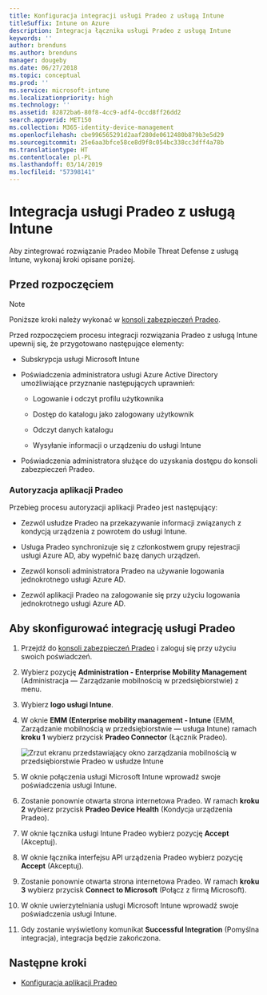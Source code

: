 ```yaml
---
title: Konfiguracja integracji usługi Pradeo z usługą Intune
titleSuffix: Intune on Azure
description: Integracja łącznika usługi Pradeo z usługą Intune
keywords: ''
author: brenduns
ms.author: brenduns
manager: dougeby
ms.date: 06/27/2018
ms.topic: conceptual
ms.prod: ''
ms.service: microsoft-intune
ms.localizationpriority: high
ms.technology: ''
ms.assetid: 82872ba6-80f8-4cc9-adf4-0ccd8ff26dd2
search.appverid: MET150
ms.collection: M365-identity-device-management
ms.openlocfilehash: cbe996565291d2aaf280de0612480b879b3e5d29
ms.sourcegitcommit: 25e6aa3bfce58ce8d9f8c054bc338cc3dff4a78b
ms.translationtype: HT
ms.contentlocale: pl-PL
ms.lasthandoff: 03/14/2019
ms.locfileid: "57398141"
---
```

# <a name="integrate-pradeo-with-intune"></a>Integracja usługi Pradeo z usługą Intune

Aby zintegrować rozwiązanie Pradeo Mobile Threat Defense z usługą Intune, wykonaj kroki opisane poniżej.

## <a name="before-you-begin"></a>Przed rozpoczęciem

> [!NOTE]
> Poniższe kroki należy wykonać w [konsoli zabezpieczeń Pradeo](https://www.apps-security.com).

Przed rozpoczęciem procesu integracji rozwiązania Pradeo z usługą Intune upewnij się, że przygotowano następujące elementy:

-   Subskrypcja usługi Microsoft Intune

-   Poświadczenia administratora usługi Azure Active Directory umożliwiające przyznanie następujących uprawnień:

    -   Logowanie i odczyt profilu użytkownika

    -   Dostęp do katalogu jako zalogowany użytkownik

    -   Odczyt danych katalogu

    -   Wysyłanie informacji o urządzeniu do usługi Intune

-   Poświadczenia administratora służące do uzyskania dostępu do konsoli zabezpieczeń Pradeo.

### <a name="pradeo-app-authorization"></a>Autoryzacja aplikacji Pradeo

Przebieg procesu autoryzacji aplikacji Pradeo jest następujący:

-   Zezwól usłudze Pradeo na przekazywanie informacji związanych z kondycją urządzenia z powrotem do usługi Intune.

-   Usługa Pradeo synchronizuje się z członkostwem grupy rejestracji usługi Azure AD, aby wypełnić bazę danych urządzeń.

-   Zezwól konsoli administratora Pradeo na używanie logowania jednokrotnego usługi Azure AD.

-   Zezwól aplikacji Pradeo na zalogowanie się przy użyciu logowania jednokrotnego usługi Azure AD.

## <a name="to-set-up-pradeo-integration"></a>Aby skonfigurować integrację usługi Pradeo

1.  Przejdź do [konsoli zabezpieczeń Pradeo](https://www.apps-security.com) i zaloguj się przy użyciu swoich poświadczeń.

2.  Wybierz pozycję **Administration - Enterprise Mobility Management** (Administracja — Zarządzanie mobilnością w przedsiębiorstwie) z menu.

3.  Wybierz **logo usługi Intune**.

4.  W oknie **EMM (Enterprise mobility management - Intune** (EMM, Zarządzanie mobilnością w przedsiębiorstwie — usługa Intune) ramach **kroku 1** wybierz przycisk **Pradeo Connector** (Łącznik Pradeo). 

    ![Zrzut ekranu przedstawiający okno zarządzania mobilnością w przedsiębiorstwie Pradeo w usłudze Intune](./media/pradeo_setup.png)

5. W oknie połączenia usługi Microsoft Intune wprowadź swoje poświadczenia usługi Intune.

5.  Zostanie ponownie otwarta strona internetowa Pradeo. W ramach **kroku 2** wybierz przycisk **Pradeo Device Health** (Kondycja urządzenia Pradeo).

7. W oknie łącznika usługi Intune Pradeo wybierz pozycję **Accept** (Akceptuj). 

8. W oknie łącznika interfejsu API urządzenia Pradeo wybierz pozycję **Accept** (Akceptuj).

9. Zostanie ponownie otwarta strona internetowa Pradeo. W ramach **kroku 3** wybierz przycisk **Connect to Microsoft** (Połącz z firmą Microsoft). 

10. W oknie uwierzytelniania usługi Microsoft Intune wprowadź swoje poświadczenia usługi Intune.

11. Gdy zostanie wyświetlony komunikat **Successful Integration** (Pomyślna integracja), integracja będzie zakończona.

## <a name="next-steps"></a>Następne kroki

-   [Konfiguracja aplikacji Pradeo](mtd-apps-ios-app-configuration-policy-add-assign.md)
